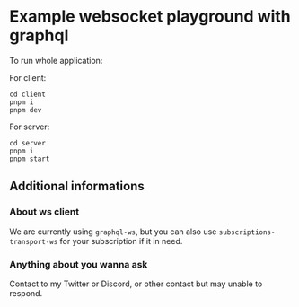 # Example websocket playground with graphql

To run whole application:

For client:
```
cd client
pnpm i
pnpm dev
```

For server:
```
cd server
pnpm i
pnpm start
```

## Additional informations

### About ws client
We are currently using `graphql-ws`, but you can also use `subscriptions-transport-ws` for your subscription if it in need.

### Anything about you wanna ask
Contact to my Twitter or Discord, or other contact but may unable to respond.